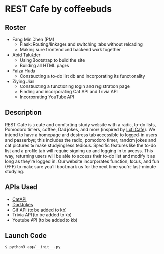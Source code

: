 # REST Cafe by coffeebuds 

## Roster  
* Fang Min Chen (PM)
  * Flask: Routing/linkages and switching tabs without reloading
  * Making sure frontend and backend work together
* Abid Talukder
  * Using Bootstrap to build the site
  * Building all HTML pages
* Faiza Huda
  * Constructing a to-do list db and incorporating its functionality
* Ziying Jian
  * Constructing a functioning login and registration page
  * Finding and incorporating Cat API and Trivia API
  * Incorporating YouTube API
  
## Description
REST Cafe is a cute and comforting study website with a radio, to-do lists, Pomodoro timers, coffee, Dad jokes, and more (inspired by [Lofi Cafe](https://www.lofi.cafe/)). We intend to have a homepage and destress tab accessible to logged-in users and passerbys; this includes the radio, pomodoro timer, random jokes and cat pictures to make studying less tedious. Specific features like the to-do list and a profile tab will require signing up and logging in to access. This way, returning users will be able to access their to-do list and modify it as long as they're logged in. Our website incorporates function, focus, and fun (FFF) to make sure you'll bookmark us for the next time you're last-minute studying.

## APIs Used
* [CatAPI](https://github.com/stuy-softdev/notes-and-code/blob/main/api_kb/411_on_CatAPI.md)
* [DadJokes](https://github.com/stuy-softdev/notes-and-code/blob/main/api_kb/411_on_DadJokes.md)
* Gif API (to be added to kb)
* Trivia API (to be added to kb)
* Youtube API (to be added to kb)

## Launch Code
```
$ python3 app/__init__.py
```
